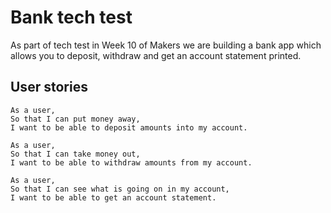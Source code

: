 # Bank tech test

As part of tech test in Week 10 of Makers we are building a bank app which
allows you to deposit, withdraw and get an account statement printed.

## User stories

```
As a user,
So that I can put money away,
I want to be able to deposit amounts into my account.
```

```
As a user,
So that I can take money out,
I want to be able to withdraw amounts from my account.
```

```
As a user,
So that I can see what is going on in my account,
I want to be able to get an account statement.
```
